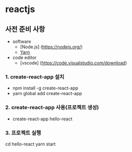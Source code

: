 # reactjs
## 사전 준비 사항
* software
  * [Node.js] (https://nodejs.org/)
  * [Yarn](https://yarnpkg.com/en/docs/install#windows-stable)
* code editor
  * [vscode] (https://code.visualstudio.com/download)
### 1. create-react-app 설치
 * npm install -g create-react-app
 * yarn global add create-react-app

### 2. create-react-app 사용(프로젝트 생성)
* create-react-app hello-react

### 3. 프로젝트 실행
 cd hello-react
 yarn start

